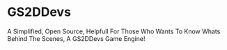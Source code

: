 # GS2DDevs
 A Simplified, Open Source, Helpfull For Those Who Wants To Know Whats Behind The Scenes, A GS2DDevs Game Engine!
